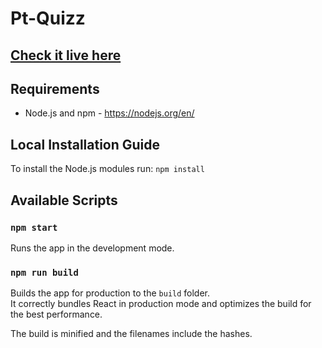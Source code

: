 # Pt-Quizz

## [Check it live here](https://pt-quizz.web.app/)

## Requirements
* Node.js and npm - https://nodejs.org/en/

## Local Installation Guide
To install the Node.js modules run: `npm install`

## Available Scripts

### `npm start`

Runs the app in the development mode.<br />

### `npm run build`

Builds the app for production to the `build` folder.<br />
It correctly bundles React in production mode and optimizes the build for the best performance.

The build is minified and the filenames include the hashes.